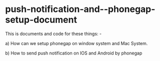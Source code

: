 # push-notification-and--phonegap-setup-document

This is documents and code for these things: - 

a) How can we setup phonegap on window system and Mac System.  

b) How to send push notification on IOS and Android by phonegap  
